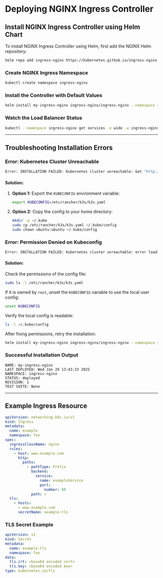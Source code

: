 # Deploying NGINX Ingress Controller

## Install NGINX Ingress Controller using Helm Chart

To install NGINX Ingress Controller using Helm, first add the NGINX Helm repository:

```sh
helm repo add ingress-nginx https://kubernetes.github.io/ingress-nginx
```

### Create NGINX Ingress Namespace

```sh
kubectl create namespace ingress-nginx
```

### Install the Controller with Default Values

```sh
helm install my-ingress-nginx ingress-nginx/ingress-nginx --namespace ingress-nginx
```

### Watch the Load Balancer Status

```sh
kubectl --namespace ingress-nginx get services -o wide -w ingress-nginx-controller
```

---

## Troubleshooting Installation Errors

### Error: Kubernetes Cluster Unreachable

```sh
Error: INSTALLATION FAILED: Kubernetes cluster unreachable: Get "http://localhost:8080/version": dial tcp 127.0.0.1:8080: connect: connection refused
```

#### Solution:

1. **Option 1:** Export the `KUBECONFIG` environment variable:
   ```sh
   export KUBECONFIG=/etc/rancher/k3s/k3s.yaml
   ```

2. **Option 2:** Copy the config to your home directory:
   ```sh
   mkdir -p ~/.kube
   sudo cp /etc/rancher/k3s/k3s.yaml ~/.kube/config
   sudo chown ubuntu:ubuntu ~/.kube/config
   ```

### Error: Permission Denied on Kubeconfig

```sh
Error: INSTALLATION FAILED: Kubernetes cluster unreachable: error loading config file "/etc/rancher/k3s/k3s.yaml": open /etc/rancher/k3s/k3s.yaml: permission denied
```

#### Solution:

Check the permissions of the config file:
```sh
sudo ls -l /etc/rancher/k3s/k3s.yaml
```

If it is owned by `root`, unset the `KUBECONFIG` variable to use the local user config:
```sh
unset KUBECONFIG
```

Verify the local config is readable:
```sh
ls -l ~/.kube/config
```

After fixing permissions, retry the installation:
```sh
helm install my-ingress-nginx ingress-nginx/ingress-nginx --namespace ingress-nginx
```

### Successful Installation Output

```
NAME: my-ingress-nginx
LAST DEPLOYED: Wed Jan 29 13:43:33 2025
NAMESPACE: ingress-nginx
STATUS: deployed
REVISION: 1
TEST SUITE: None
```

---

## Example Ingress Resource

```yaml
apiVersion: networking.k8s.io/v1
kind: Ingress
metadata:
  name: example
  namespace: foo
spec:
  ingressClassName: nginx
  rules:
    - host: www.example.com
      http:
        paths:
          - pathType: Prefix
            backend:
              service:
                name: exampleService
                port:
                  number: 80
            path: /
  tls:
    - hosts:
      - www.example.com
      secretName: example-tls
```

### TLS Secret Example

```yaml
apiVersion: v1
kind: Secret
metadata:
  name: example-tls
  namespace: foo
data:
  tls.crt: <base64 encoded cert>
  tls.key: <base64 encoded key>
type: kubernetes.io/tls
```

